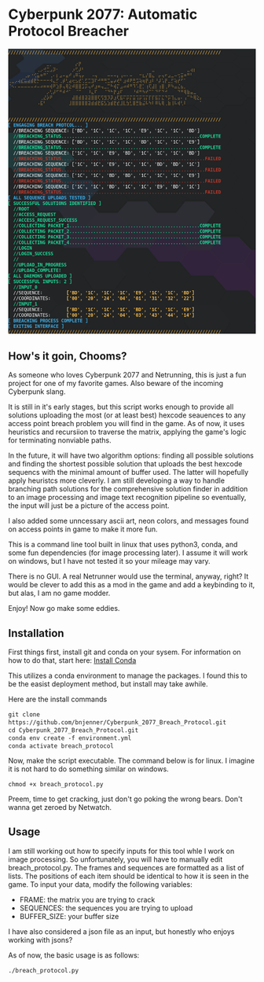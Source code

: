 # Cyberpunk 2077: Automatic Protocol Breacher

![Terminal Output](images/terminal_output.png)

## How's it goin, Chooms?

As someone who loves Cyberpunk 2077 and Netrunning, this is just a fun project for one of my favorite games. Also beware of the incoming Cyberpunk slang. 

It is still in it's early stages, but this script works enough to provide all solutions uploading the most (or at least best) hexcode seauences to any access point breach problem you will find in the game. As of now, it uses heuristics and recursiion to traverse the matrix, applying the game's logic for terminating nonviable paths. 

In the future, it will have two algorithm options: finding all possible solutions and finding the shortest possible solution that uploads the best hexcode sequencs with the minimal amount of buffer used. The latter will hopefully apply heuristcs more cleverly. I am still developing a way to handle branching path solutions for the comprehensive solution finder in addition to an image processing and image text recognition pipeline so eventually, the input will just be a picture of the access point. 

I also added some unncessary ascii art, neon colors, and messages found on access points in game to make it more fun. 

This is a command line tool built in linux that uses python3, conda, and some fun dependencies (for image processing later). I assume it will work on windows, but I have not tested it so your mileage may vary. 

There is no GUI. A real Netrunner would use the terminal, anyway, right? It would be clever to add this as a mod in the game and add a keybinding to it, but alas, I am no game modder. 

Enjoy! Now go make some eddies.


## Installation

First things first, install git and conda on your sysem. For information on how to do that, start here: [Install Conda](https://conda.io/projects/conda/en/latest/user-guide/install/index.html)

This utilizes a conda environment to manage the packages. I found this to be the easist deployment method, but install may take awhile.

Here are the install commands

```
git clone https://github.com/bnjenner/Cyberpunk_2077_Breach_Protocol.git
cd Cyberpunk_2077_Breach_Protocol.git
conda env create -f environment.yml
conda activate breach_protocol
```

Now, make the script executable. The command below is for linux. I imagine it is not hard to do something similar on windows.

```
chmod +x breach_protocol.py
```

Preem, time to get cracking, just don't go poking the wrong bears. Don't wanna get zeroed by Netwatch.


## Usage

I am still working out how to specify inputs for this tool whle I work on image processing. So unfortunately, you will have to manually edit breach_protocol.py. The frames and sequences are formatted as a list of lists. The positions of each item should be identical to how it is seen in the game.
To input your data, modify the following variables:
* FRAME: the matrix you are trying to crack
* SEQUENCES: the sequences you are trying to upload
* BUFFER_SIZE: your buffer size

I have also considered a json file as an input, but honestly who enjoys working with jsons?

As of now, the basic usage is as follows:

```
./breach_protocol.py
```
